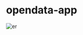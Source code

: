 # opendata-app


![er](https://user-images.githubusercontent.com/40654386/48310209-e2be9f80-e5cd-11e8-8069-432676022979.png)

